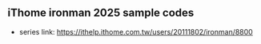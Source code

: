 ## iThome ironman 2025 sample codes

- series link: https://ithelp.ithome.com.tw/users/20111802/ironman/8800
